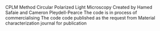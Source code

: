 CPLM Method
Circular Polarized Light Microscopy 
Created by Hamed Safaie and Cameron Pleydell-Pearce 
The code is in process of commercialising 
The code code published as the request from Material characterization journal for publication 
